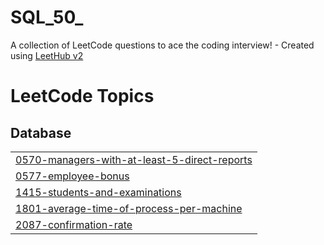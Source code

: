 # SQL_50_
A collection of LeetCode questions to ace the coding interview! - Created using [LeetHub v2](https://github.com/arunbhardwaj/LeetHub-2.0)

<!---LeetCode Topics Start-->
# LeetCode Topics
## Database
|  |
| ------- |
| [0570-managers-with-at-least-5-direct-reports](https://github.com/saidsabry131/SQL_50_/tree/master/0570-managers-with-at-least-5-direct-reports) |
| [0577-employee-bonus](https://github.com/saidsabry131/SQL_50_/tree/master/0577-employee-bonus) |
| [1415-students-and-examinations](https://github.com/saidsabry131/SQL_50_/tree/master/1415-students-and-examinations) |
| [1801-average-time-of-process-per-machine](https://github.com/saidsabry131/SQL_50_/tree/master/1801-average-time-of-process-per-machine) |
| [2087-confirmation-rate](https://github.com/saidsabry131/SQL_50_/tree/master/2087-confirmation-rate) |
<!---LeetCode Topics End-->